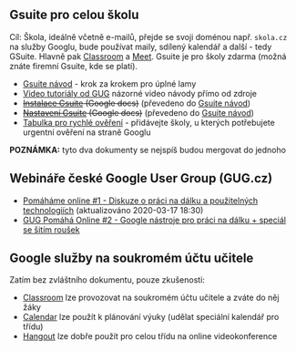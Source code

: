 ## Gsuite pro celou školu

Cíl: Škola, ideálně včetně e-mailů, přejde se svoji doménou např. `skola.cz` na služby Googlu, bude používat maily, sdílený kalendář a další - tedy GSuite. Hlavně pak [Classroom](https://classroom.google.com/) a [Meet](https://meet.google.com/). Gsuite je pro školy zdarma (možná znáte firemní Gsuite, kde se platí).

* [Gsuite návod](Gsuite-návod) - krok za krokem pro úplné lamy
* [Video tutoriály od GUG](https://growwithgoogle.cz/proskoly) názorné video návody přímo od zdroje
* ~~[Instalace Gsuite](https://docs.google.com/document/d/1k2AuyqR_YWwGbQocFw29PQL2XYzS96KtYQQkhVfZ_3A/edit#heading=h.l1sfpcwq69oj) (Google docs)~~ (převedeno do [Gsuite návod](gsuite-navod))
* ~~[Nastavení Gsuite](https://docs.google.com/document/d/1XgZJCyfEtt-Mh2X_eca_fQN82LY_FUWRzlFQmHyPTk8/edit) (Google docs)~~ (převedeno do [Gsuite návod](gsuite-navod))
* [Tabulka pro rychlé ověření](https://docs.google.com/spreadsheets/d/1Q5bnXPTSh9lTvxt1PBqwfwXyozlcINBTyuTV8BwWQ80/edit#gid=0) - přidávejte školy, u kterých potřebujete urgentní ověření na straně Googlu

**POZNÁMKA:** tyto dva dokumenty se nejspíš budou mergovat do jednoho

## Webináře české Google User Group (GUG.cz)

* [Pomáháme online #1 - Diskuze o práci na dálku a použitelných technologiích](https://www.youtube.com/watch?v=y4f6F2eufQw) (aktualizováno 2020-03-17 18:30)
* [GUG Pomáhá Online #2 - Google nástroje pro práci na dálku + speciál se šitím roušek](https://www.youtube.com/watch?v=1DVGsSOK1T8)

## Google služby na soukromém účtu učitele
Zatím bez zvláštního dokumentu, pouze zkušenosti:

* [Classroom](https://classroom.google.com) lze provozovat na soukromém účtu učitele a zváte do něj žáky
* [Calendar](https://calendar.google.com) lze použít k plánování výuky (udělat speciální kalendář pro třídu)
* [Hangout](https://hangouts.google.com) lze dobře použít pro celou třídu na online videokonference